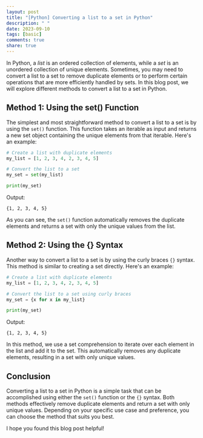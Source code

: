 ```yaml
---
layout: post
title: "[Python] Converting a list to a set in Python"
description: " "
date: 2023-09-10
tags: [basic]
comments: true
share: true
---
```


In Python, a *list* is an ordered collection of elements, while a *set* is an unordered collection of unique elements. Sometimes, you may need to convert a list to a set to remove duplicate elements or to perform certain operations that are more efficiently handled by sets. In this blog post, we will explore different methods to convert a list to a set in Python.

## Method 1: Using the set() Function

The simplest and most straightforward method to convert a list to a set is by using the `set()` function. This function takes an iterable as input and returns a new set object containing the unique elements from that iterable. Here's an example:

```python
# Create a list with duplicate elements
my_list = [1, 2, 3, 4, 2, 3, 4, 5]

# Convert the list to a set
my_set = set(my_list)

print(my_set)
```

Output:
```
{1, 2, 3, 4, 5}
```

As you can see, the `set()` function automatically removes the duplicate elements and returns a set with only the unique values from the list.

## Method 2: Using the {} Syntax

Another way to convert a list to a set is by using the curly braces `{}` syntax. This method is similar to creating a set directly. Here's an example:

```python
# Create a list with duplicate elements
my_list = [1, 2, 3, 4, 2, 3, 4, 5]

# Convert the list to a set using curly braces
my_set = {x for x in my_list}

print(my_set)
```

Output:
```
{1, 2, 3, 4, 5}
```

In this method, we use a set comprehension to iterate over each element in the list and add it to the set. This automatically removes any duplicate elements, resulting in a set with only unique values.

## Conclusion

Converting a list to a set in Python is a simple task that can be accomplished using either the `set()` function or the `{}` syntax. Both methods effectively remove duplicate elements and return a set with only unique values. Depending on your specific use case and preference, you can choose the method that suits you best.

I hope you found this blog post helpful!